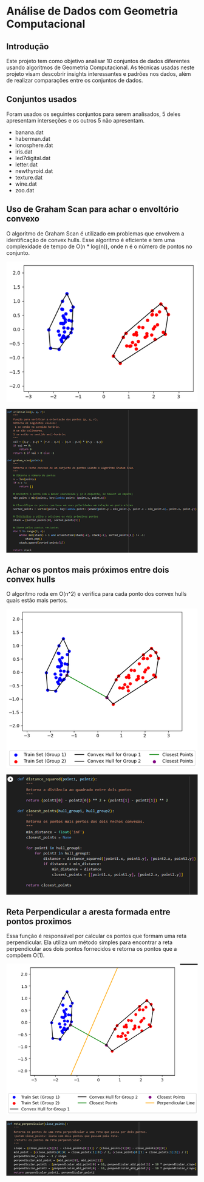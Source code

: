 # Análise de Dados com Geometria Computacional

## Introdução

Este projeto tem como objetivo analisar 10 conjuntos de dados diferentes usando algoritmos de Geometria Computacional. As técnicas usadas neste projeto visam descobrir insights interessantes e padrões nos dados, além de realizar comparações entre os conjuntos de dados.

## Conjuntos usados

Foram usados os seguintes conjuntos para serem analisados, 5 deles apresentam interseções e os outros 5 não apresentam.

- banana.dat
- haberman.dat
- ionosphere.dat
- iris.dat
- led7digital.dat
- letter.dat
- newthyroid.dat
- texture.dat
- wine.dat
- zoo.dat

## Uso de Graham Scan para achar o envoltório convexo

O algoritmo de Graham Scan é utilizado em problemas que envolvem a identificação de convex hulls. Esse algoritmo é eficiente e tem uma complexidade de tempo de O(n * log(n)), onde n é o número de pontos no conjunto.

![Exemplo de Imagem](https://github.com/LeoOMaia/ALG-2/blob/main/convex_hull.png)

![Exemplo de Imagem](https://github.com/LeoOMaia/ALG-2/blob/main/convex_hull_code.png)

## Achar os pontos mais próximos entre dois convex hulls

O algoritmo roda em O(n^2) e verifica para cada ponto dos convex hulls quais estão mais pertos.

![Exemplo de Imagem](https://github.com/LeoOMaia/ALG-2/blob/main/closest_points.png)

![Exemplo de Imagem](https://github.com/LeoOMaia/ALG-2/blob/main/closest_points_code.png)

## Reta Perpendicular a aresta formada entre pontos proximos

Essa função é responsável por calcular os pontos que formam uma reta perpendicular. Ela utiliza um método simples para encontrar a reta perpendicular aos dois pontos fornecidos e retorna os pontos que a compõem  O(1).

![Exemplo de Imagem](https://github.com/LeoOMaia/ALG-2/blob/main/perpendicular.png)

![Exemplo de Imagem](https://github.com/LeoOMaia/ALG-2/blob/main/perpendicular_code.png)
